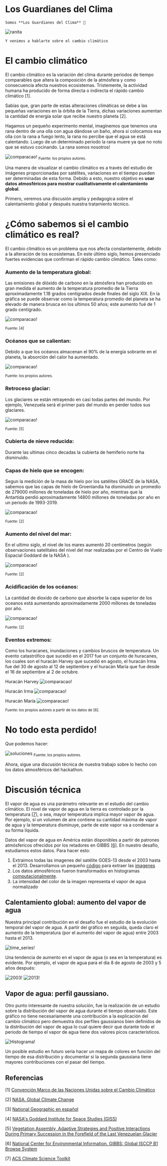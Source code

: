 # Los Guardianes del Clima
```
Somos **Los Guardianes del Clima** 🐸
```
![ranita](/anexos/Rana_capa.png)
```
Y venimos a hablarte sobre el cambio climático
```
# El cambio climático
El cambio climático es la variación del clima durante periodos de tiempo comparables que altera la composición de la atmósfera y como consecuencia afecta nuestros ecosistemas. Tristemente, la actividad humana ha producido de forma directa o indirecta el rápido cambio climático [1]. 

Sabías que, gran parte de estas alteraciones climáticas se debe a  las pequeñas variaciones en la órbita de la Tierra, dichas variaciones aumentan la cantidad de energía solar que recibe nuestro planeta [2]. 

Hagamos un pequeño experimento mental, imaginemos que tenemos una rana dentro de una olla con agua dándose un baño, ahora si colocamos esa olla con la rana a fuego lento, la rana no percibe que el agua se está calentando. Luego de un determinado periodo la rana muere ya que no noto que se estuvo cocinando. La rana somos nosotros!


![comparacao!](/anexos/Rana_hervida.png) 
<sub>Fuente: los propios autores.<sub>


Una manera de visualizar el cambio climático es a través del estudio de imágenes proporcionadas por satélites, variaciones en el tiempo pueden ser determinadas de esta forma. Debido a esto, nuestro objetivo es **usar datos atmosféricos para mostrar cualitativamente el calentamiento global**.

Primero, veremos una discusión amplia y pedagogica sobre el calentamiento global y después nuestra tratamiento técnico.



# ¿Cómo sabemos si el cambio climático es real? 

El cambio climático es un problema que nos afecta constantemente, debido a la alteración de los ecosistemas. En este último siglo, hemos presenciado fuertes evidencias que confirman el rápido cambio climático. Tales como:

### Aumento de la temperatura global: 

Las emisiones de dióxido de carbono en la atmósfera han producido en gran medida el aumento de la temperatura promedio de la Tierra aproximadamente 1.18 grados centígrados desde finales del siglo XIX. En la gráfica se puede observar como la temperatura promedio del planeta se ha elevado de manera brusca en los ultimos 50 años; este aumento fué de 1 grado centígrado.


![comparacao!](/anexos/GlobalTemp.png) 
 
<sub>Fuente: [4]<sub>


### Océanos que se calientan: 

Debido a que los océanos almacenan el 90% de la energía sobrante en el planeta, la absorción del calor ha aumentado.


![comparacao!](/anexos/oceanos.png)
 
<sub>Fuente: los propios autores.<sub>


### Retroceso glaciar: 

Los glaciares se están retrayendo en casi todas partes del mundo. Por ejemplo, Venezuela será el primer país del mundo en perder todos sus glaciares.

![comparacao!](/anexos/humboldt_el_ultimo_glaciar.jpg)
 
<sub>Fuente: [5]<sub>


### Cubierta de nieve reducida: 

Durante las ultimas cinco decadas la cubierta de hemiferio norte ha disminuido.

### Capas de hielo que se encogen: 

Segun la medición de la masa de hielo por los satélites GRACE de la NASA, sabemos que las capas de hielo de Groenlandia ha disminuido un promedio de 279000 millones de toneladas de hielo por año, mientras que la Antartida perdió aproximadamente 14800 millones de toneladas por año en un periodo de 1993-2019.

![comparacao!](/anexos/LandIceAntarctica.png) 

<sub>Fuente: [2]<sub>


### Aumento del nivel del mar: 

En el ultimo siglo, el nivel de los mares aumentó 20 centímetros (según observaciones satelitales del nivel del mar realizadas por el Centro de Vuelo Espacial Goddard de la NASA ).



![comparacao!](/anexos/undefined.png)
 
<sub>Fuente: [2]<sub>


### Acidificación de los océanos: 

La cantidad de dioxido de carbono que absorbe la capa superior de los oceanos está aumentando aproximadamente 2000 millones de toneladas por año.


![comparacao!](/anexos/Acidificacion-mares.jpg) 
 
<sub>Fuente: [2]<sub>


### Eventos extremos: 

Como los huracanes, inundaciones y cambios bruscos de temperatura.  Un evento catastrófico que sucedió en el 2017 fue un conjunto de huracanes, los cuales son el huracán Harvey que sucedió en agosto, el huracán Irma fue del 30 de agosto al 12 de septiembre y el huracán María que fue desde el 16 de septiembre al 2 de octubre. 
 


Huracán Harvey
![comparacao!](/anexos/huracan3.gif)

Huracán Irma
![comparacao!](/anexos/shortgif.gif)

Huracán María 
![comparacao!](/anexos/huracan2.gif)

<sub>Fuente: los propios autores a partir de los datos de [6].<sub>



# No todo esta perdido! 

Que podemos hacer:

![soluciones](/anexos/Mitigacion.png)
<sub>Fuente: los propios autores.<sub>



Ahora, sigue una discusión técnica de nuestra trabajo sobre lo hecho con los datos atmosféricos del hackathon. 

# Discusión técnica

El vapor de agua es una parámetro relevante en el estudio del cambio climático. El nivel de vapor de agua en la tierra es controlado por la temperatura [[7]](https://www.acs.org/content/acs/en/climatescience/about.html), o sea, mayor temperatura implica mayor vapor de agua. Por ejemplo, sí un volumen de aire contiene su cantidad máxima de vapor de agua y la temperatura disminuye, parte de este vapor va a condensar a su forma líquida.

Datos del vapor de agua en América están disponibles a partir de patrones atmósfericos ofrecidos por los retadores en GIBBS [[6]](https://www.ncdc.noaa.gov/gibbs/year). En nuestro desafio, estudiamos estos datos. Para hacer esto:

1. Extraimos todas las imagenes del satélite GOES-13 desde el 2003 hasta el 2013. Desarrollamos un pequeño [código](/extractor_de_imagenes.sh) para extraer las [imagenes](https://drive.google.com/drive/folders/1dtMERwYcy7sitbOjw02etwdH57ZS2JqX?usp=sharing)
2. Los datos atmosféricos fueron transformados en histogramas [computacionalmente](https://github.com/Migusb/CO-Afina2022/blob/master/CO-Afina2022.ipynb).
3. La intensidad del color de la imagen representa el vapor de agua normalizado

## Calentamiento global: aumento del vapor de agua
Nuestra principal contribución en el desafio fue el estudio de la evolución temporal del vapor de agua. A partir del gráfico en seguida, queda claro el aumento de la temperatura (por el aumento del vapor de agua) entre 2003 hasta el 2013.

![time_series!](/anexos/time_series.png)


Una tendencia de aumento en el vapor de agua (o sea en la temperatura) es evidente. Por ejemplo, el vapor de agua para el dia 8 de agosto de 2003 y 5 años después:

![2003!](/anexos/2003BWimg.png)
![2013!](/anexos/2008BWimg.png)


## Vapor de agua: perfil gaussiano.

Otro punto interesante de nuestra solución, fue la realización de un estudio sobre la distribución del vapor de agua durante el tiempo observado. Este gráfico no tiene necesariamente una contribución a la explicación del cambio climático pero demuestra dos perfiles gaussianos bien definidos de la distribución del vapor de agua lo cual quiere decir que durante todo el periodo de tiempo el vapor de agua tiene dos valores picos característicos.  

![Histograma!](/anexos/histograma.png)

Un posible estudio en futuro seria hacer un mapa de colores en función del tiempo de esa distribución y documentar si la segunda gaussiana tiene mayores contribuciones con el pasar del tiempo.  




## Referencias

[1] [Convención Marco de las Naciones Unidas sobre el Cambio Climático](https://unfccc.int/resource/docs/convkp/convsp.pdf)

[2] [NASA. Global Climate Change](https://climate.nasa.gov/evidence/)

[3] [National Geographic en español](https://www.ngenespanol.com/fotografia/acidificacion-mares/)

[4] [NASA's Goddard Institute for Space Studies (GISS)](https://www.giss.nasa.gov/)

[5] [Vegetation Assembly, Adaptive Strategies and Positive Interactions During Primary Succession in the Forefield of the Last Venezuelan Glacier](https://www.frontiersin.org/articles/10.3389/fevo.2021.657755/full)

[6] [National Center for Environmental Information. GIBBS: Global ISCCP B1 Browse System](https://www.ncdc.noaa.gov/gibbs/year)

[7] [ACS Climate Science Toolkit](https://www.acs.org/content/acs/en/climatescience/about.html)
